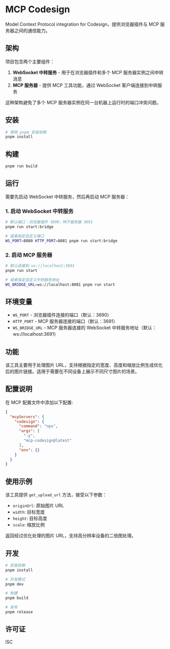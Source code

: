 # MCP Codesign

Model Context Protocol integration for Codesign，提供浏览器插件与 MCP 服务器之间的通信能力。

## 架构

项目包含两个主要组件：

1. **WebSocket 中转服务** - 用于在浏览器插件和多个 MCP 服务器实例之间中转消息
2. **MCP 服务器** - 提供 MCP 工具功能，通过 WebSocket 客户端连接到中转服务

这种架构避免了多个 MCP 服务器实例在同一台机器上运行时的端口冲突问题。

## 安装

```bash
# 使用 pnpm 安装依赖
pnpm install
```

## 构建

```bash
pnpm run build
```

## 运行

需要先启动 WebSocket 中转服务，然后再启动 MCP 服务器：

### 1. 启动 WebSocket 中转服务

```bash
# 默认端口：浏览器插件 3690，MCP服务器 3691
pnpm run start:bridge

# 或者指定自定义端口
WS_PORT=8080 HTTP_PORT=8081 pnpm run start:bridge
```

### 2. 启动 MCP 服务器

```bash
# 默认连接到 ws://localhost:3691
pnpm run start

# 或者指定自定义中转服务地址
WS_BRIDGE_URL=ws://localhost:8081 pnpm run start
```

## 环境变量

- `WS_PORT` - 浏览器插件连接的端口（默认：3690）
- `HTTP_PORT` - MCP 服务器连接的端口（默认：3691）
- `WS_BRIDGE_URL` - MCP 服务器连接的 WebSocket 中转服务地址（默认：ws://localhost:3691）

## 功能

该工具主要用于处理图片 URL，支持根据指定的宽度、高度和缩放比例生成优化后的图片链接。适用于需要在不同设备上展示不同尺寸图片的场景。

## 配置说明

在 MCP 配置文件中添加以下配置:

```json
{
  "mcpServers": {
    "codesign": {
      "command": "npx",
      "args": [
        "-y",
        "mcp-codesign@latest"
      ],
      "env": {}
    }
  }
}
```

## 使用示例

该工具提供 `get_upload_url` 方法，接受以下参数：

- `originUrl`: 原始图片 URL
- `width`: 目标宽度
- `height`: 目标高度
- `scale`: 缩放比例

返回经过优化处理的图片 URL，支持高分辨率设备的二倍图处理。

## 开发

```bash
# 安装依赖
pnpm install

# 开发模式
pnpm dev

# 构建
pnpm build

# 发布
pnpm release
```

## 许可证

ISC

